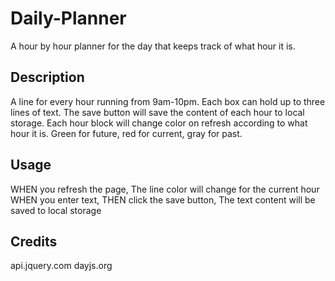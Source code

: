 # Daily-Planner
A hour by hour planner for the day that keeps track of what hour it is.

## Description
A line for every hour running from 9am-10pm.
Each box can hold up to three lines of text.
The save button will save the content of each hour to local storage.
Each hour block will change color on refresh according to what hour it is. Green for future, red for current, gray for past.

## Usage
WHEN you refresh the page,
The line color will change for the current hour
WHEN you enter text,
THEN click the save button,
The text content will be saved to local storage

## Credits
api.jquery.com
dayjs.org